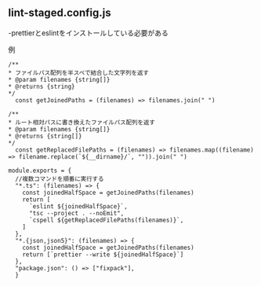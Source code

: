 ## lint-staged.config.js

-prettierとeslintをインストールしている必要がある

例

    /**
    * ファイルパス配列を半スペで結合した文字列を返す
    * @param filenames {string[]}
    * @returns {string}
    */
      const getJoinedPaths = (filenames) => filenames.join(" ")

    /**
    * ルート相対パスに書き換えたファイルパス配列を返す
    * @param filenames {string[]}
    * @returns {string[]}
    */
      const getReplacedFilePaths = (filenames) => filenames.map((filename) => filename.replace(`${__dirname}/`, "")).join(" ")

    module.exports = {
      //複数コマンドを順番に実行する
      "*.ts": (filenames) => {
        const joinedHalfSpace = getJoinedPaths(filenames)
        return [
          `eslint ${joinedHalfSpace}`,
          "tsc --project . --noEmit",
          `cspell ${getReplacedFilePaths(filenames)}`,
        ]
      },
      "*.{json,json5}": (filenames) => {
        const joinedHalfSpace = getJoinedPaths(filenames)
        return [`prettier --write ${joinedHalfSpace}`]
      },
      "package.json": () => ["fixpack"],
      }
